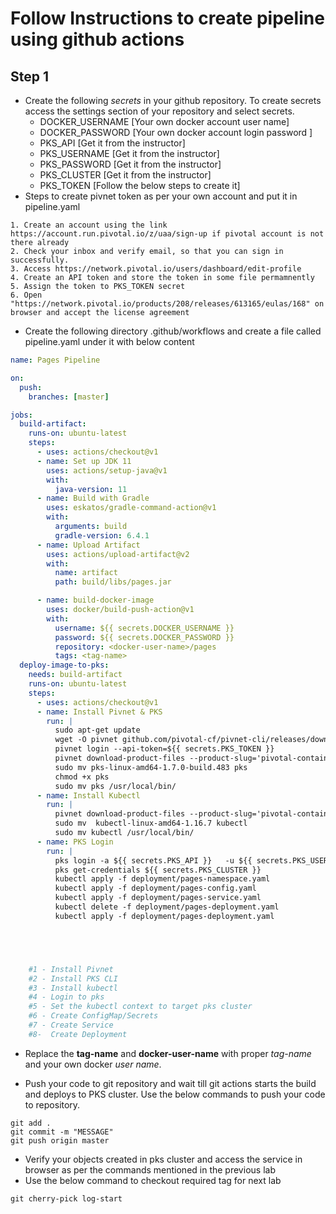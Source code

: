 # Follow Instructions to create pipeline using github actions

## Step 1
- Create the following *secrets* in your github repository. To create secrets access  the settings section of your repository and select secrets.
    * DOCKER_USERNAME [Your own docker account user name]
    * DOCKER_PASSWORD [Your own docker account login password ]
    * PKS_API [Get it from the instructor]
    * PKS_USERNAME [Get it from the instructor]
    * PKS_PASSWORD [Get it from the instructor]
    * PKS_CLUSTER [Get it from the instructor]
    * PKS_TOKEN [Follow the below steps to create it]
- Steps to create pivnet token as per your own account and put it in pipeline.yaml
```text
1. Create an account using the link https://account.run.pivotal.io/z/uaa/sign-up if pivotal account is not there already
2. Check your inbox and verify email, so that you can sign in successfully.
3. Access https://network.pivotal.io/users/dashboard/edit-profile
4. Create an API token and store the token in some file permamnently
5. Assign the token to PKS_TOKEN secret
6. Open "https://network.pivotal.io/products/208/releases/613165/eulas/168" on browser and accept the license agreement
```
- Create the following directory .github/workflows and create a file called pipeline.yaml under it with below content
```yaml
name: Pages Pipeline

on:
  push:
    branches: [master]

jobs:
  build-artifact:
    runs-on: ubuntu-latest
    steps:
      - uses: actions/checkout@v1
      - name: Set up JDK 11
        uses: actions/setup-java@v1
        with:
          java-version: 11
      - name: Build with Gradle
        uses: eskatos/gradle-command-action@v1
        with:
          arguments: build
          gradle-version: 6.4.1
      - name: Upload Artifact
        uses: actions/upload-artifact@v2
        with:
          name: artifact
          path: build/libs/pages.jar

      - name: build-docker-image
        uses: docker/build-push-action@v1
        with:
          username: ${{ secrets.DOCKER_USERNAME }}
          password: ${{ secrets.DOCKER_PASSWORD }}
          repository: <docker-user-name>/pages
          tags: <tag-name>
  deploy-image-to-pks:
    needs: build-artifact
    runs-on: ubuntu-latest
    steps:
      - uses: actions/checkout@v1
      - name: Install Pivnet & PKS
        run: |
          sudo apt-get update
          wget -O pivnet github.com/pivotal-cf/pivnet-cli/releases/download/v0.0.55/pivnet-linux-amd64-0.0.55 && chmod +x pivnet && sudo mv pivnet /usr/local/bin
          pivnet login --api-token=${{ secrets.PKS_TOKEN }}
          pivnet download-product-files --product-slug='pivotal-container-service' --release-version='1.7.0' --product-file-id=646536
          sudo mv pks-linux-amd64-1.7.0-build.483 pks
          chmod +x pks
          sudo mv pks /usr/local/bin/
      - name: Install Kubectl
        run: |
          pivnet download-product-files --product-slug='pivotal-container-service' --release-version='1.7.0' --product-file-id=633728
          sudo mv  kubectl-linux-amd64-1.16.7 kubectl
          sudo mv kubectl /usr/local/bin/
      - name: PKS Login
        run: |
          pks login -a ${{ secrets.PKS_API }}   -u ${{ secrets.PKS_USERNAME }} -k -p ${{ secrets.PKS_PASSWORD }}
          pks get-credentials ${{ secrets.PKS_CLUSTER }}
          kubectl apply -f deployment/pages-namespace.yaml
          kubectl apply -f deployment/pages-config.yaml
          kubectl apply -f deployment/pages-service.yaml
          kubectl delete -f deployment/pages-deployment.yaml
          kubectl apply -f deployment/pages-deployment.yaml





    #1 - Install Pivnet
    #2 - Install PKS CLI
    #3 - Install kubectl
    #4 - Login to pks
    #5 - Set the kubectl context to target pks cluster
    #6 - Create ConfigMap/Secrets
    #7 - Create Service
    #8-  Create Deployment
```
- Replace the **tag-name** and **docker-user-name** with proper *tag-name* and your own docker *user name*.

- Push your code to git repository and wait till git actions starts the build and deploys to PKS cluster. Use the below commands to push your code to repository.
```shell script
git add .
git commit -m "MESSAGE"
git push origin master
```
- Verify your objects created in pks cluster and access the service in browser as per the commands mentioned in the previous lab
- Use the below command to checkout required tag for next lab
```shell script
git cherry-pick log-start 
```